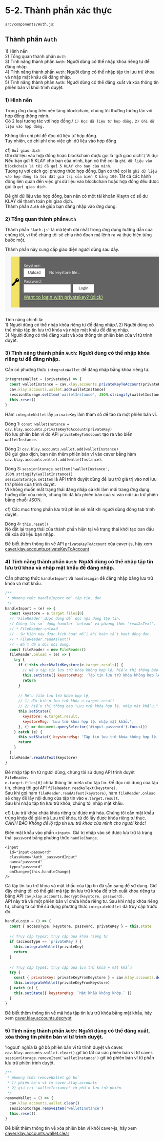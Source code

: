 # 5-2. Thành phần xác thực

`src/components/Auth.js`:

## Thành phần `Auth` <a href="#auth-component" id="auth-component"></a>

1\) Hình nền\
2\) Tổng quan thành phần `Auth`\
3\) Tính năng thành phần `Auth`: Người dùng có thể nhập khóa riêng tư để đăng nhập.\
4\) Tính năng thành phần `Auth`: Người dùng có thể nhập tập tin lưu trữ khóa và nhập mật khẩu để đăng nhập.\
5\) Tính năng thành phần `Auth`: Người dùng có thể đăng xuất và xóa thông tin phiên bản ví khỏi trình duyệt.

### 1) Hình nền <a href="#1-background" id="1-background"></a>

Trong ứng dụng trên nền tảng blockchain, chúng tôi thường tương tác với hợp đồng thông minh.\
Có 2 loại tương tác với hợp đồng.\ `1) Đọc dữ liệu từ hợp đồng.` `2) Ghi dữ liệu vào hợp đồng.`

Không tốn chi phí để đọc dữ liệu từ hợp đồng.\
Tuy nhiên, có chi phí cho việc ghi dữ liệu vào hợp đồng.

cf) `Gửi giao dịch`\
Ghi dữ liệu vào hợp đồng hoặc blockchain được gọi là 'gửi giao dịch'.\ Ví dụ: Nếu bạn gửi 5 KLAY cho bạn của mình, bạn có thể coi là `ghi dữ liệu vào blockchain là tôi đã gửi 5 KLAY cho bạn của mình`.\
Tương tự với cách gọi phương thức hợp đồng. Bạn có thể coi là `ghi dữ liệu vào hợp đồng là tôi đặt giá trị của biến X bằng 100`. Tất cả các hành động liên quan đến việc ghi dữ liệu vào blockchain hoặc hợp đồng đều được gọi là `gửi giao dịch`.

Để ghi dữ liệu vào hợp đồng, bạn nên có một tài khoản Klaytn có số dư KLAY để thanh toán phí giao dịch.\
Thành phần `Auth` sẽ giúp bạn đăng nhập vào ứng dụng.

### 2) Tổng quan thành phần`Auth` <a href="#2-auth-component-overview" id="2-auth-component-overview"></a>

Thành phần `'Auth.js'` là mã lệnh dài nhất trong ứng dụng hướng dẫn của chúng tôi, vì thế chúng tôi sẽ chia nhỏ đoạn mã lệnh ra và thực hiện từng bước một.

Thành phần này cung cấp giao diện người dùng sau đây. ![auth-component](../../../../bapp/tutorials/count-bapp/images/tutorial-auth-component.png)

Tính năng chính là:\
1\) Người dùng có thể nhập khóa riêng tư để đăng nhập.\ 2\) Người dùng có thể nhập tập tin lưu trữ khóa và nhập mật khẩu để đăng nhập.\
3\) Người dùng có thể đăng xuất và xóa thông tin phiên bản của ví từ trình duyệt.

### 3) Tính năng thành phần `Auth`: Người dùng có thể nhập khóa riêng tư để đăng nhập. <a href="#3-auth-component-feature-user-can-input-private-key-to-login" id="3-auth-component-feature-user-can-input-private-key-to-login"></a>

Cần có phương thức `integrateWallet` để đăng nhập bằng khóa riêng tư.

```javascript
integrateWallet = (privateKey) => {
  const walletInstance = cav.klay.accounts.privateKeyToAccount(privateKey)
  cav.klay.accounts.wallet.add(walletInstance)
  sessionStorage.setItem('walletInstance', JSON.stringify(walletInstance))
  this.reset()
}
```

Hàm `integateWallet` lấy `privateKey` làm tham số để tạo ra một phiên bản ví.

Dòng 1: `const walletInstance = cav.klay.accounts.privateKeyToAccount(privateKey)`\
Nó lưu phiên bản ví do API `privateKeyToAccount` tạo ra vào biến `walletInstance`.

Dòng 2: `cav.klay.accounts.wallet.add(walletInstance)`\
Để gửi giao dịch, bạn nên thêm phiên bản ví vào caver bằng hàm `cav.klay.accounts.wallet.add(walletInstance)`.

Dòng 3: `sessionStorage.setItem('walletInstance', JSON.stringify(walletInstance))`\
`sessionStorage.setItem` là API trình duyệt dùng để lưu trữ giá trị vào nơi lưu trữ phiên của trình duyệt.\
Vì không muốn mất trạng thái đăng nhập cả khi làm mới trang ứng dụng hướng dẫn của mình, chúng tôi đã lưu phiên bản của ví vào nơi lưu trữ phiên bằng chuỗi JSON.

cf) Các mục trong phần lưu trữ phiên sẽ mất khi người dùng đóng tab trình duyệt.

Dòng 4: `this.reset()`\
Nó đặt lại trạng thái của thành phần hiện tại về trạng thái khởi tạo ban đầu để xóa dữ liệu bạn nhập.

Để biết thêm thông tin về API `privateKeyToAccount` của caver-js, hãy xem [caver.klay.accounts.privateKeyToAccount](../../../sdk/caver-js/v1.4.1/api-references/caver.klay.accounts.md#privatekeytoaccount)

### 4) Tính năng thành phần `Auth`: Người dùng có thể nhập tập tin lưu trữ khóa và nhập mật khẩu để đăng nhập. <a href="#4-auth-component-feature-user-can-import-keystore-file-and-input-password-to-log" id="4-auth-component-feature-user-can-import-keystore-file-and-input-password-to-log"></a>

Cần phương thức `handleImport` và `handleLogin` để đăng nhập bằng lưu trữ khóa và mật khẩu.

```javascript
/**
 * phương thức handleImport mở tập tin, đọc
 */
handleImport = (e) => {
  const keystore = e.target.files[0]
  // 'FileReader' được dùng để đọc nội dung tập tin.
  // Chúng tôi sử dụng handler 'onload' và phương thức 'readAsText'.
  // * FileReader.onload
  // - Sự kiện này được kích hoạt mỗi khi hoàn tất hoạt động đọc.
  // * FileReader.readAsText()
  // - Bắt đầu đọc nội dung.
  const fileReader = new FileReader()
  fileReader.onload = (e) => {
    try {
      if (!this.checkValidKeystore(e.target.result)) {
        // Nếu tập tin lưu trữ khóa không hợp lệ, hiển thị thông báo "Tập tin lưu trữ khóa không hợp lệ."
        this.setState({ keystoreMsg: 'Tập tin lưu trữ khóa không hợp lệ.' })
        return
      }

      // Nếu file lưu trữ khóa hợp lệ,
      // 1) đặt biến lưu trữ khóa e.target.result
      // 2) hiển thị thông báo "Lưu trữ khóa hợp lệ. nhập mật khẩu."
      this.setState({
        keystore: e.target.result,
        keystoreMsg: 'Lưu trữ khóa hợp lệ. nhập mật khẩu.',
      }, () => document.querySelector('#input-password').focus())
    } catch (e) {
      this.setState({ keystoreMsg: 'Tập tin lưu trữ khóa không hợp lệ.' })
      return
    }
  }
  fileReader.readAsText(keystore)
}
```

Để nhập tập tin từ người dùng, chúng tôi sử dụng API trình duyệt `FileReader`.\
`e.target.files[0]` chứa thông tin meta cho tập tin. Để đọc nội dung của tập tin, chúng tôi gọi API `fileReader.readAsText(keystore)`.\
Sau khi gọi hàm `fileReader.readAsText(keystore)`, hàm `fileReader.onload` sẽ chạy để lấy nội dung của tập tin vào `e.target.result`.\
Sau khi nhập tập tin lưu trữ khóa, chúng tôi nhập mật khẩu.

cf) Lưu trữ khóa chứa khóa riêng tư được mã hóa. Chúng tôi cần mật khẩu trùng khớp để giải mã Lưu trữ khóa, từ đó lấy được khóa riêng tư thực.\
_CẢNH BÁO Không để lộ tập tin lưu trữ khóa của mình cho người khác!_

Điền mật khẩu vào phần `<input>`. Giá trị nhập vào sẽ được lưu trữ là trạng thái `password` bằng phương thức `handleChange`.

```markup
<input
  id="input-password"
  className="Auth__passwordInput"
  name="password"
  type="password"
  onChange={this.handleChange}
/>
```

Cả tập tin lưu trữ khóa và mật khẩu của tập tin đã sẵn sàng để sử dụng. Giờ đây chúng tôi có thể giải mã tập tin lưu trữ khóa để trích xuất khóa riêng tư bằng API `cav.klay.accounts.decrypt(keystore, password)`.\
API này trả về một phiên bản ví chứa khóa riêng tư. Sau khi nhập khóa riêng tư, chúng ta có thể sử dụng phương thức `integrateWallet` đã truy cập trước đó.

```javascript
handleLogin = () => {
  const { accessType, keystore, password, privateKey } = this.state

  // Truy cập type2: truy cập qua khóa riêng tư
  if (accessType == 'privateKey') {
    this.integrateWallet(privateKey)
    return
  }

  // Truy cập type1: truy cập qua lưu trữ khóa + mật khẩu
  try {
    const { privateKey: privateKeyFromKeystore } = cav.klay.accounts.decrypt(keystore, password)
    this.integrateWallet(privateKeyFromKeystore)
  } catch (e) {
    this.setState({ keystoreMsg: `Mật khẩu không khớp.` })
  }
}
```

Để biết thêm thông tin về mã hóa tập tin lưu trữ khóa bằng mật khẩu, hãy xem [caver.klay.accounts.decrypt](../../../sdk/caver-js/v1.4.1/api-references/caver.klay.accounts.md#decrypt)

### 5) Tính năng thành phần `Auth`: Người dùng có thể đăng xuất, xóa thông tin phiên bản ví từ trình duyệt. <a href="#5-auth-component-feature-user-can-logout-remove-wallet-instance-information-from" id="5-auth-component-feature-user-can-logout-remove-wallet-instance-information-from"></a>

'logout' nghĩa là gỡ bỏ phiên bản ví từ trình duyệt và caver.\
`cav.klay.accounts.wallet.clear()` gỡ bỏ tất cả các phiên bản ví từ caver.\
`sessionStorage.removeItem('walletInstance')` gỡ bỏ phiên bản ví từ phần lưu trữ phiên trình duyệt.

```javascript
/**
 * phương thức removeWallet gỡ bỏ
 * 1) phiên bản ví từ caver.klay.accounts
 * 2) giá trị 'walletInstance' từ phần lưu trữ phiên.
 */
removeWallet = () => {
  cav.klay.accounts.wallet.clear()
  sessionStorage.removeItem('walletInstance')
  this.reset()
}
```

Để biết thêm thông tin về xóa phiên bản ví khỏi caver-js, hãy xem [caver.klay.accounts.wallet.clear](../../../sdk/caver-js/v1.4.1/api-references/caver.klay.accounts.md#wallet-clear)
